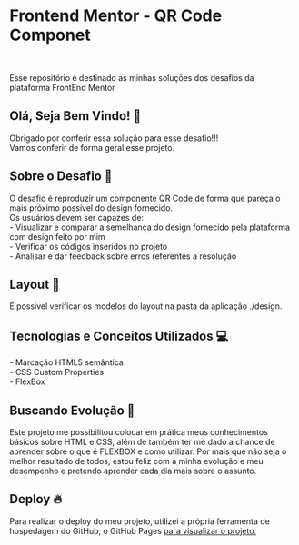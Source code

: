 <!DOCTYPE html>
<html lang="en">
<head>
    <meta charset="UTF-8">
    <meta name="viewport" content="width=device-width, initial-scale=1.0">
    <h1>Frontend Mentor - QR Code Componet</h1>
    
   <a href="file:///C:/Users/diego/Downloads/qr-code-component-main/qr-code-component-main/index.html"
    title="QR Code Component">
    </a>
    <br>
    <p>Esse repositório é destinado as minhas soluções dos desafios da plataforma FrontEnd Mentor</p>
    <h2>Olá, Seja Bem Vindo! 👋</h2>
    <p>Obrigado por conferir essa solução para esse desafio!!!<br>Vamos conferir de forma geral esse projeto.</p>
    <h2>Sobre o Desafio 🎯</h2>
    <p>O desafio é reproduzir um componente QR Code de forma que pareça o mais próximo possivel do design fornecido.<br>Os usuários devem ser capazes de:<br>- Visualizar e comparar a semelhança do design fornecido pela plataforma com design feito por mim<br>
        - Verificar os códigos inseridos no projeto<br>
        - Analisar e dar feedback sobre erros referentes a resolução
    <h2>Layout 🎨</h2>
    <p>É possivel verificar os modelos do layout na pasta da aplicação ./design.</p>
    <h2>Tecnologias e Conceitos Utilizados 💻</h2>
    <p>- Marcação HTML5 semântica<br> - CSS Custom Properties<br> - FlexBox</p>
    <h2>Buscando Evolução 🚀</h2>
    <p> Este projeto me possibilitou colocar em prática meus conhecimentos básicos sobre HTML e CSS, além de também ter me dado a chance de aprender sobre o que é FLEXBOX e como utilizar. Por mais que não seja o melhor resultado de todos, estou feliz com a minha evolução e meu desempenho e pretendo aprender cada dia mais sobre o assunto.</p>
    <h2>Deploy 🔥</h2>
    <p>Para realizar o deploy do meu projeto, utilizei a própria ferramenta de hospedagem do GitHub, o GitHub Pages  <a href="https://github.com/hilaryzoia/Frontend-Mentor---Challengers/blob/main/README.md"
    title="Clique Aqui"> para visualizar o projeto.</p>
</head>
<body>
    
</body>
</html>
